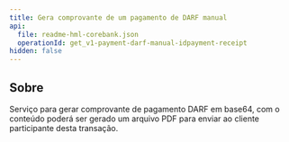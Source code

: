 ```yaml
---
title: Gera comprovante de um pagamento de DARF manual
api:
  file: readme-hml-corebank.json
  operationId: get_v1-payment-darf-manual-idpayment-receipt
hidden: false
---
```

## Sobre

Serviço para gerar comprovante de pagamento DARF em base64, com o conteúdo poderá ser gerado um arquivo PDF para enviar ao cliente participante desta transação.